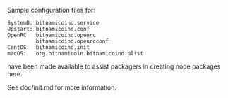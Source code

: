 Sample configuration files for:
```
SystemD: bitnamicoind.service
Upstart: bitnamicoind.conf
OpenRC:  bitnamicoind.openrc
         bitnamicoind.openrcconf
CentOS:  bitnamicoind.init
macOS:   org.bitnamicoin.bitnamicoind.plist
```
have been made available to assist packagers in creating node packages here.

See doc/init.md for more information.
